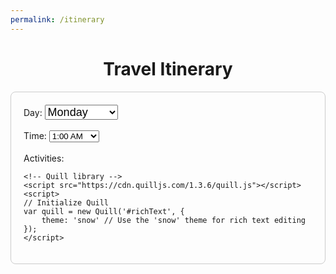```yaml
---
permalink: /itinerary
---
```

<html lang="en">
<head>
  <meta charset="UTF-8">
  <meta name="viewport" content="width=device-width, initial-scale=1.0">
  <h1>Travel Itinerary</h1>
  <link href="https://cdn.quilljs.com/1.3.6/quill.snow.css" rel="stylesheet">

<style>
    h1 {
    text-align: center;
    }
    /* Add some styling for the surrounding box */
    #container {
      max-width: 600px;
      margin: auto;
      padding: 20px;
      border: 1px solid #ccc;
      border-radius: 8px;
    }
    #daySelector {
    font-size: 18px; 
    }
</style>

</head>
<body>
<div id="container">
    <!--This allows the user to select the day they are planning activities for-->
    <label for="daySelector">Day:</label>
    <select id="daySelector">
    <option value="Monday">Monday</option>
    <option value="Tuesday">Tuesday</option>
    <option value="Wednesday">Wednesday</option>
    <option value="Thursday">Thursday</option>
    <option value="Friday">Friday</option>
    <option value="Saturday">Saturday</option>
    <option value="Sunday">Sunday</option>
    </select>
    <br>
    <br>
    <label for="timeSelector">Time:</label>
    <select id="timeSelector">
    <option value="1:00 AM">1:00 AM</option>
    <option value="2:00 AM">2:00 AM</option>
    <option value="3:00 AM">3:00 AM</option>
    <option value="4:00 AM">4:00 AM</option>
    <option value="5:00 AM">5:00 AM</option>
    <option value="6:00 AM">6:00 AM</option>
    <option value="7:00 AM">7:00 AM</option>
    <option value="8:00 AM">8:00 AM</option>
    <option value="9:00 AM">9:00 AM</option>
    <option value="10:00 AM">10:00 AM</option>
    <option value="11:00 AM">11:00 AM</option>
    <option value="12:00 PM">12:00 PM</option>
    <option value="1:00 PM">1:00 PM</option>
    <option value="2:00 PM">2:00 PM</option>
    <option value="3:00 PM">3:00 PM</option>
    <option value="4:00 PM">4:00 PM</option>
    <option value="5:00 PM">5:00 PM</option>
    <option value="6:00 PM">6:00 PM</option>
    <option value="7:00 PM">7:00 PM</option>
    <option value="8:00 PM">8:00 PM</option>
    <option value="9:00 PM">9:00 PM</option>
    <option value="10:00 PM">10:00 PM</option>
    <option value="11:00 PM">11:00 PM</option>
    <option value="12:00 AM">12:00 AM</option>
    </select>
    <br>
    <br>
    <label for="richText">Activities:</label>
    <div id="richText"></div>

    <!-- Quill library -->
    <script src="https://cdn.quilljs.com/1.3.6/quill.js"></script>
    <script>
    // Initialize Quill
    var quill = new Quill('#richText', {
        theme: 'snow' // Use the 'snow' theme for rich text editing
    });
    </script>
</div>

</body>